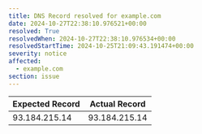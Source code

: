 ```yaml
---
title: DNS Record resolved for example.com
date: 2024-10-27T22:38:10.976521+00:00
resolved: True
resolvedWhen: 2024-10-27T22:38:10.976534+00:00
resolvedStartTime: 2024-10-25T21:09:43.191474+00:00
severity: notice
affected:
  - example.com
section: issue
---
```


| Expected Record  | Actual Record  |
|------------------|----------------|
| 93.184.215.14 | 93.184.215.14 |
